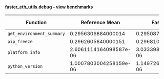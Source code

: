 #### [faster_eth_utils.debug](https://github.com/BobTheBuidler/faster-eth-utils/blob/master/faster_eth_utils/debug.py) - [view benchmarks](https://github.com/BobTheBuidler/faster-eth-utils/blob/master/benchmarks/test_debug_benchmarks.py)

| Function | Reference Mean | Faster Mean | % Change | Speedup (%) | x Faster | Faster |
|----------|---------------|-------------|----------|-------------|----------|--------|
| `get_environment_summary` | 0.2956306884000014 | 0.295087782600001 | 0.18% | 0.18% | 1.00x | ✅ |
| `pip_freeze` | 0.2962605840000151 | 0.29681046680000234 | -0.19% | -0.19% | 1.00x | ❌ |
| `platform_info` | 2.6061114164098587e-06 | 3.0333981664053963e-06 | -16.40% | -14.09% | 0.86x | ❌ |
| `python_version` | 1.0007803004258159e-06 | 1.1497263353676198e-06 | -14.88% | -12.95% | 0.87x | ❌ |
